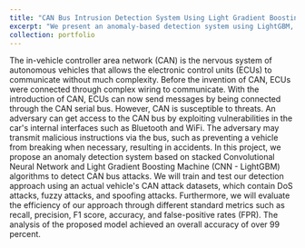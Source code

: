 ```yaml
---
title: "CAN Bus Intrusion Detection System Using Light Gradient Boosting Machine"
excerpt: "We present an anomaly-based detection system using LightGBM, a fast and efficient machine learning algorithm. The advantages of LightGBM over other machine learning algorithms include low memory usage, higher accuracy, ability to handle large dataset, faster speed, and higher efficiency. CAN bus dataset can be huge the bus may use multiple baud rates up to 1 Mbit. Our proposed detection approach is based on LightGBM because algorithm is suitable for anomaly in CAN since the network is characterized by resource-constrained entities.<br/><img src='/images/project2.png' width='500' height='150'>"
collection: portfolio
---
```


The in-vehicle controller area network (CAN) is the nervous system of autonomous vehicles that allows the electronic control units (ECUs) to communicate without much complexity. Before the invention of CAN, ECUs were connected through complex wiring to communicate. With the introduction of CAN, ECUs can now send messages by being connected through the CAN serial bus. However, CAN is susceptible to threats. An adversary can get access to the CAN bus by exploiting vulnerabilities in the car's internal interfaces such as Bluetooth and WiFi. The adversary may transmit malicious instructions via the bus, such as preventing a vehicle from breaking when necessary, resulting in accidents. In this project, we propose an anomaly detection system based on stacked Convolutional Neural Network and Light Gradient Boosting Machine (CNN - LightGBM) algorithms to detect CAN bus attacks. We will train and test our detection approach using an actual vehicle's CAN attack datasets, which contain DoS attacks, fuzzy attacks, and spoofing attacks. Furthermore, we will evaluate the efficiency of our approach through different standard metrics such as recall, precision, F1 score, accuracy, and false-positive rates (FPR). The analysis of the proposed model achieved an overall accuracy of
over 99 percent.

